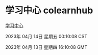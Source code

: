 # 学习中心 colearnhub
[学习中心](http://:56308/colearnhub/)

2023年 04月 14日 星期五 00:10:08 CST

2023年 04月 13日 星期四 16:10:08 GMT
